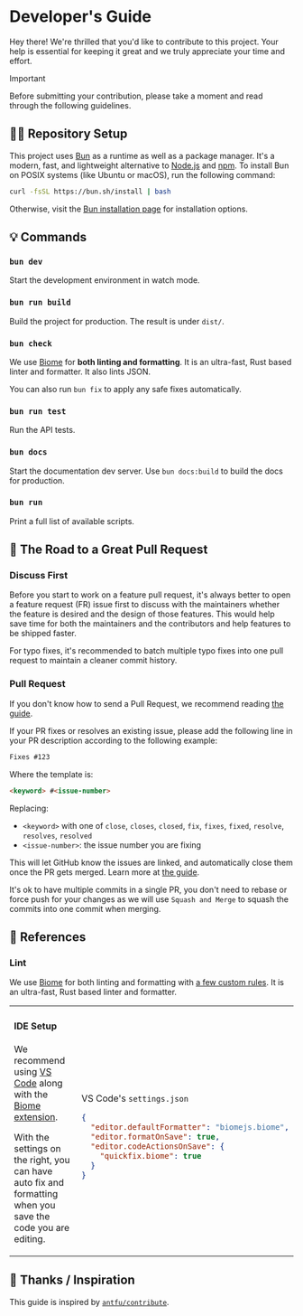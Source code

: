 # Developer's Guide

Hey there! We're thrilled that you'd like to contribute to this project. Your help is essential for keeping it great and we truly appreciate your time and effort.

> [!IMPORTANT]
> Before submitting your contribution, please take a moment and read through the following guidelines.

## 👨‍💻 Repository Setup

This project uses [Bun](https://bun.sh) as a runtime as well as a package manager. It's a modern, fast, and lightweight alternative to [Node.js](https://nodejs.org/en/) and [npm](https://www.npmjs.com/). To install Bun on POSIX systems (like Ubuntu or macOS), run the following command:

```sh
curl -fsSL https://bun.sh/install | bash
```

Otherwise, visit the [Bun installation page](https://bun.sh/docs/installation) for installation options.

## 💡 Commands

### `bun dev`

Start the development environment in watch mode.

### `bun run build`

Build the project for production. The result is under `dist/`.

### `bun check`

We use [Biome](https://biomejs.dev/) for **both linting and formatting**. It is an ultra-fast, Rust based linter and formatter.
It also lints JSON.

You can also run `bun fix` to apply any safe fixes automatically.

### `bun run test`

Run the API tests.

### `bun docs`

Start the documentation dev server. Use `bun docs:build` to build the docs for production.

### `bun run`

Print a full list of available scripts.

## 🙌 The Road to a Great Pull Request

### Discuss First

Before you start to work on a feature pull request, it's always better to open a feature request (FR) issue first to discuss with the maintainers whether the feature is desired and the design of those features. This would help save time for both the maintainers and the contributors and help features to be shipped faster.

For typo fixes, it's recommended to batch multiple typo fixes into one pull request to maintain a cleaner commit history.

### Pull Request

If you don't know how to send a Pull Request, we recommend reading [the guide](https://docs.github.com/en/pull-requests/collaborating-with-pull-requests/proposing-changes-to-your-work-with-pull-requests/creating-a-pull-request).

If your PR fixes or resolves an existing issue, please add the following line in your PR description according to the following example:

```markdown
Fixes #123
```

Where the template is:

```markdown
<keyword> #<issue-number>
```

Replacing:

- `<keyword>` with one of `close`, `closes`, `closed`, `fix`, `fixes`, `fixed`, `resolve`, `resolves`, `resolved`
- `<issue-number>`: the issue number you are fixing

This will let GitHub know the issues are linked, and automatically close them once the PR gets merged. Learn more at [the guide](https://docs.github.com/en/issues/tracking-your-work-with-issues/linking-a-pull-request-to-an-issue#linking-a-pull-request-to-an-issue-using-a-keyword).

It's ok to have multiple commits in a single PR, you don't need to rebase or force push for your changes as we will use `Squash and Merge` to squash the commits into one commit when merging.

## 📖 References

### Lint

We use [Biome](https://biomejs.dev/) for both linting and formatting with [a few custom rules](./biome.jsonc). It is an ultra-fast, Rust based linter and formatter.

<table><tr><td>

#### IDE Setup

We recommend using [VS Code](https://code.visualstudio.com/) along with the [Biome extension](https://marketplace.visualstudio.com/items?itemName=biomejs.biome).

With the settings on the right, you can have auto fix and formatting when you save the code you are editing.

</td><td><br>

VS Code's `settings.json`

```json
{
  "editor.defaultFormatter": "biomejs.biome",
  "editor.formatOnSave": true,
  "editor.codeActionsOnSave": {
    "quickfix.biome": true
  }
}
```

</td></tr></table>

## 💖 Thanks / Inspiration

This guide is inspired by [`antfu/contribute`](https://github.com/antfu/contribute).
